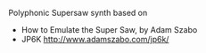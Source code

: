 Polyphonic Supersaw synth based on
* How to Emulate the Super Saw, by Adam Szabo
* JP6K http://www.adamszabo.com/jp6k/
